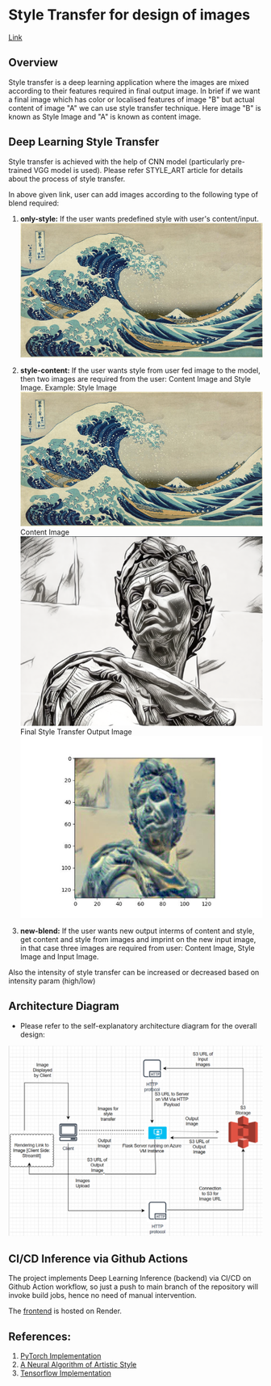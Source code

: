 # Style Transfer for design of images 

[Link](https://style-blend.onrender.com/)

## Overview

Style transfer is a deep learning application where the images are mixed according to their features required in final output image. In brief if we want a final image which has color or localised features of image "B" but actual content of image "A" we can use style transfer technique. Here image "B" is known as Style Image and "A" is known as content image.

## Deep Learning Style Transfer

Style transfer is achieved with the help of CNN model (particularly pre-trained VGG model is used).
Please refer STYLE_ART article for details about the process of style transfer.

In above given link, user can add images according to the following type of blend required:

1. **only-style:** If the user wants predefined style with user's content/input. ![Predefined style](./data/input/wave.jpg)
2. **style-content:** If the user wants style from user fed image to the model, then two images are required from the user: Content Image and Style Image.
Example: Style Image ![Style](./data/input/wave.jpg)
Content Image ![Content](./data/input/sketch.png)
Final Style Transfer Output Image ![Output](./data/output/sketch-wave.jpg)

3. **new-blend:** If the user wants new output interms of content and style, get content and style from images and imprint on the new input image, in that case three images are required from user: Content Image, Style Image and Input Image.

Also the intensity of style transfer can be increased or decreased based on intensity param (high/low)
## Architecture Diagram

* Please refer to the self-explanatory architecture diagram for the overall design:

![Diagaram](arch.png)

## CI/CD Inference via Github Actions
The project implements Deep Learning Inference (backend) via CI/CD on Github Action workflow, so just a push to main branch of the repository will invoke build jobs, hence no need of manual intervention. 

The [frontend](https://github.com/sachinraina112/frontend-style) is hosted on Render.


## References:
1. [PyTorch Implementation](https://pytorch.org/tutorials/advanced/neural_style_tutorial.html)
2. [A Neural Algorithm of Artistic Style
](./STYLE_ART.pdf)
3. [Tensorflow Implementation](https://github.com/lengstrom/fast-style-transfer)

